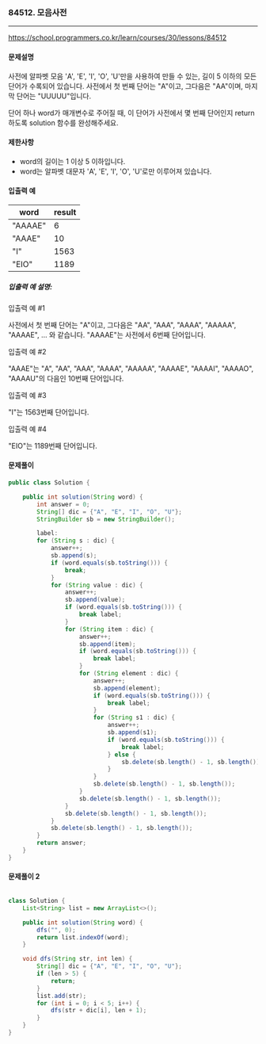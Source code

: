 ### 84512. 모음사전

---

https://school.programmers.co.kr/learn/courses/30/lessons/84512

#### 문제설명

사전에 알파벳 모음 'A', 'E', 'I', 'O', 'U'만을 사용하여 만들 수 있는, 길이 5 이하의 모든 단어가 수록되어 있습니다. 사전에서 첫 번째 단어는 "A"이고, 그다음은 "AA"이며, 마지막
단어는 "UUUUU"입니다.

단어 하나 word가 매개변수로 주어질 때, 이 단어가 사전에서 몇 번째 단어인지 return 하도록 solution 함수를 완성해주세요.

#### 제한사항

- word의 길이는 1 이상 5 이하입니다.
- word는 알파벳 대문자 'A', 'E', 'I', 'O', 'U'로만 이루어져 있습니다.

#### 입출력 예

| word    | result |
|---------|----|
| "AAAAE" | 6  |
| "AAAE"  | 10 |
| "I"        | 1563 |
| "EIO"   | 1189 |

##### 입출력 예 설명:

입출력 예 #1

사전에서 첫 번째 단어는 "A"이고, 그다음은 "AA", "AAA", "AAAA", "AAAAA", "AAAAE", ... 와 같습니다. "AAAAE"는 사전에서 6번째 단어입니다.

입출력 예 #2

"AAAE"는 "A", "AA", "AAA", "AAAA", "AAAAA", "AAAAE", "AAAAI", "AAAAO", "AAAAU"의 다음인 10번째 단어입니다.

입출력 예 #3

"I"는 1563번째 단어입니다.

입출력 예 #4

"EIO"는 1189번째 단어입니다.

#### 문제풀이

```java
public class Solution {

    public int solution(String word) {
        int answer = 0;
        String[] dic = {"A", "E", "I", "O", "U"};
        StringBuilder sb = new StringBuilder();

        label:
        for (String s : dic) {
            answer++;
            sb.append(s);
            if (word.equals(sb.toString())) {
                break;
            }
            for (String value : dic) {
                answer++;
                sb.append(value);
                if (word.equals(sb.toString())) {
                    break label;
                }
                for (String item : dic) {
                    answer++;
                    sb.append(item);
                    if (word.equals(sb.toString())) {
                        break label;
                    }
                    for (String element : dic) {
                        answer++;
                        sb.append(element);
                        if (word.equals(sb.toString())) {
                            break label;
                        }
                        for (String s1 : dic) {
                            answer++;
                            sb.append(s1);
                            if (word.equals(sb.toString())) {
                                break label;
                            } else {
                                sb.delete(sb.length() - 1, sb.length());
                            }
                        }
                        sb.delete(sb.length() - 1, sb.length());
                    }
                    sb.delete(sb.length() - 1, sb.length());
                }
                sb.delete(sb.length() - 1, sb.length());
            }
            sb.delete(sb.length() - 1, sb.length());
        }
        return answer;
    }
}


```

#### 문제풀이 2

```java

class Solution {
    List<String> list = new ArrayList<>();

    public int solution(String word) {
        dfs("", 0);
        return list.indexOf(word);
    }

    void dfs(String str, int len) {
        String[] dic = {"A", "E", "I", "O", "U"};
        if (len > 5) {
            return;
        }
        list.add(str);
        for (int i = 0; i < 5; i++) {
            dfs(str + dic[i], len + 1);
        }
    }
}

```